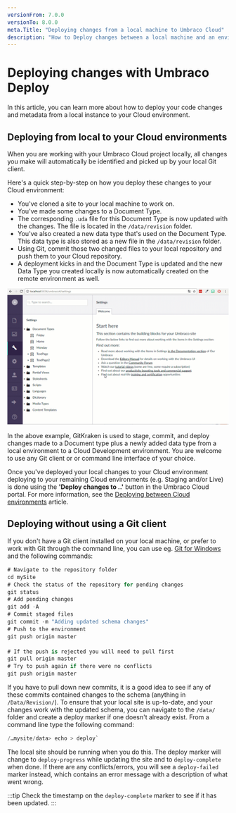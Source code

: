 ```yaml
---
versionFrom: 7.0.0
versionTo: 8.0.0
meta.Title: "Deploying changes from a local machine to Umbraco Cloud"
description: "How to Deploy changes between a local machine and an environment with Umbraco Deploy using either a Git GUI or CLI"
---
```


# Deploying changes with Umbraco Deploy

In this article, you can learn more about how to deploy your code changes and metadata from a local instance to your Cloud environment.

## Deploying from local to your Cloud environments

When you are working with your Umbraco Cloud project locally, all changes you make will automatically be identified and picked up by your local Git client.

Here's a quick step-by-step on how you deploy these changes to your Cloud environment:

- You've cloned a site to your local machine to work on.
- You've made some changes to a Document Type.
- The corresponding `.uda` file for this Document Type is now updated with the changes. The file is located in the `/data/revision` folder.
- You've also created a new data type that's used on the Document Type. This data type is also stored as a new file in the `/data/revision` folder.
- Using Git, commit those two changed files to your local repository and push them to your Cloud repository.
- A deployment kicks in and the Document Type is updated and the new Data Type you created locally is now automatically created on the remote environment as well.

![Deploy from Local to Remote](images/stage-commit-deploy.gif)

In the above example, GitKraken is used to stage, commit, and deploy changes made to a Document type plus a newly added data type from a local environment to a Cloud Development environment. You are welcome to use any Git client or or command line interface of your choice.

Once you've deployed your local changes to your Cloud environment deploying to your remaining Cloud environments (e.g. Staging and/or Live) is done using the **'Deploy changes to ..'** button in the Umbraco Cloud portal. For more information, see the [Deploying between Cloud environments](../Cloud-to-Cloud) article.

## Deploying without using a Git client

If you don't have a Git client installed on your local machine, or prefer to work with Git through the command line, you can use eg. [Git for Windows](https://gitforwindows.org/) and the following commands:

```cs
# Navigate to the repository folder
cd mySite
# Check the status of the repository for pending changes
git status
# Add pending changes
git add -A
# Commit staged files
git commit -m "Adding updated schema changes"
# Push to the environment
git push origin master

# If the push is rejected you will need to pull first
git pull origin master
# Try to push again if there were no conflicts
git push origin master
```

If you have to pull down new commits, it is a good idea to see if any of these commits contained changes to the schema (anything in `/Data/Revision/`). To ensure that your local site is up-to-date, and your changes work with the updated schema, you can navigate to the `/data/` folder and create a deploy marker if one doesn't already exist. From a command line type the following command:

```cs
/…mysite/data> echo > deploy`
```

The local site should be running when you do this. The deploy marker will change to `deploy-progress` while updating the site and to `deploy-complete` when done. If there are any conflicts/errors, you will see a `deploy-failed` marker instead, which contains an error message with a description of what went wrong.

:::tip
Check the timestamp on the `deploy-complete` marker to see if it has been updated.
:::
